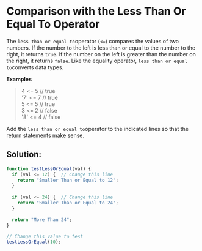 # Comparison with the Less Than Or Equal To Operator

The `less than or equal to`operator \(`<=`\) compares the values of two numbers. If the number to the left is less than or equal to the number to the right, it returns `true`. If the number on the left is greater than the number on the right, it returns `false`. Like the equality operator, `less than or equal to`converts data types.

**Examples**

> 4 &lt;= 5 // true  
> '7' &lt;= 7 // true  
> 5 &lt;= 5 // true  
> 3 &lt;= 2 // false  
> '8' &lt;= 4 // false

Add the `less than or equal to`operator to the indicated lines so that the return statements make sense.

## Solution:

```javascript
function testLessOrEqual(val) {
  if (val <= 12) {  // Change this line
    return "Smaller Than or Equal to 12";
  }
  
  if (val <= 24) {  // Change this line
    return "Smaller Than or Equal to 24";
  }

  return "More Than 24";
}

// Change this value to test
testLessOrEqual(10);

```

